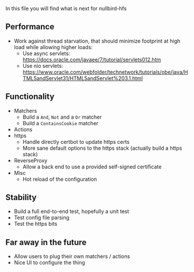 In this file you will find what is next for nullbird-hfs

## Performance

* Work against thread starvation, that should minimize footprint at high load while allowing higher loads:
  * Use async servlets: https://docs.oracle.com/javaee/7/tutorial/servlets012.htm
  * Use nio servlets: https://www.oracle.com/webfolder/technetwork/tutorials/obe/java/HTML5andServlet31/HTML5andServlet%203.1.html

## Functionality

* Matchers
  * Build a `And`, `Not` and a `Or` matcher
  * Build a `ContainsCookie` matcher
* Actions
* https
  * Handle directly certbot to update https certs
  * More sane default options to the https stack (actually build a https stack)
* ReverseProxy
  * Allow a back end to use a provided self-signed certificate
* Misc
  * Hot reload of the configuration

## Stability

* Build a full end-to-end test, hopefully a unit test
* Test config file parsing
* Test the https bits

## Far away in the future

* Allow users to plug their own matchers / actions
* Nice UI to configure the thing